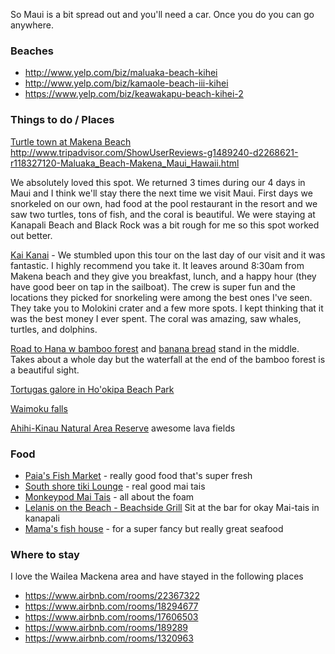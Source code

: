 So Maui is a bit spread out and you'll need a car. Once you do you can go anywhere.

### Beaches
* http://www.yelp.com/biz/maluaka-beach-kihei
* http://www.yelp.com/biz/kamaole-beach-iii-kihei
* https://www.yelp.com/biz/keawakapu-beach-kihei-2


### Things to do / Places

[Turtle town at Makena Beach](http://www.hawaiisnorkelingguide.com/turtle_town_maui.html)
http://www.tripadvisor.com/ShowUserReviews-g1489240-d2268621-r118327120-Maluaka_Beach-Makena_Maui_Hawaii.html

We absolutely loved this spot. We returned 3 times during our 4 days in Maui and I think we'll stay there the next time we visit Maui.
First days we snorkeled on our own, had food at the pool restaurant in the resort and we saw two turtles, tons of fish, and the coral is
beautiful. We were staying at Kanapali Beach and Black Rock was a bit rough for me so this spot worked out better.

[Kai Kanai](http://www.kaikanani.com/) - We stumbled upon this tour on the last day of our visit and it was fantastic. I highly recommend you take it. It leaves around 8:30am from Makena beach and they give you breakfast, lunch, and a happy hour (they have good beer on tap in the sailboat). The crew is
super fun and the locations they picked for snorkeling were among the best ones I've seen. They take you to Molokini crater and a few more
spots. I kept thinking that it was the best money I ever spent. The coral was amazing, saw whales, turtles, and dolphins.

[Road to Hana w bamboo forest](https://www.paradise-found-in-maui.com/bamboo-forest.html) and [banana bread](https://ocmomblog.com/halfway-hana-home-original-banana-bread/) stand in the middle. Takes about a whole day but the waterfall at the end of the bamboo forest is a beautiful sight.

[Tortugas galore in Ho'okipa Beach Park](https://www.tripadvisor.com/ShowUserReviews-g60636-d108461-r178874290-Ho_okipa_Beach_Park-Paia_Maui_Hawaii.html)

[Waimoku falls](http://www.unrealhawaii.com/2013/04/pipiwai-trail-to-waimoku-falls/)

[Ahihi-Kinau Natural Area Reserve](https://dlnr.hawaii.gov/ecosystems/nars/maui/ahihi-kinau-2/) awesome lava fields


### Food

* [Paia's Fish Market](https://www.yelp.com/biz/paia-fish-market-southside-kihei) - really good food that's super fresh
* [South shore tiki Lounge](http://southshoretiki.com/) - real good mai tais
* [Monkeypod Mai Tais](https://www.yelp.com/biz/monkeypod-kitchen-by-merriman-kihei) - all about the foam
* [Lelanis on the Beach - Beachside Grill](http://www.leilanis.com/menus/beachside-grill) Sit at the bar for okay Mai-tais in kanapali
* [Mama's fish house](https://www.mamasfishhouse.com/) - for a super fancy but really great seafood


### Where to stay

I love the Wailea Mackena area and have stayed in the following places
* https://www.airbnb.com/rooms/22367322
* https://www.airbnb.com/rooms/18294677
* https://www.airbnb.com/rooms/17606503
* https://www.airbnb.com/rooms/189289
* https://www.airbnb.com/rooms/1320963
